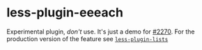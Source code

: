# less-plugin-eeeach

Experimental plugin, *don't* use. It's just a demo for [#2270](https://github.com/less/less.js/issues/2270).
For the production version of the feature see [`less-plugin-lists`](https://github.com/seven-phases-max/less-plugin-lists#features)
